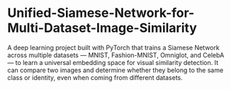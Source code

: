 # Unified-Siamese-Network-for-Multi-Dataset-Image-Similarity
A deep learning project built with PyTorch that trains a Siamese Network across multiple datasets — MNIST, Fashion-MNIST, Omniglot, and CelebA — to learn a universal embedding space for visual similarity detection. It can compare two images and determine whether they belong to the same class or identity, even when coming from different datasets.
